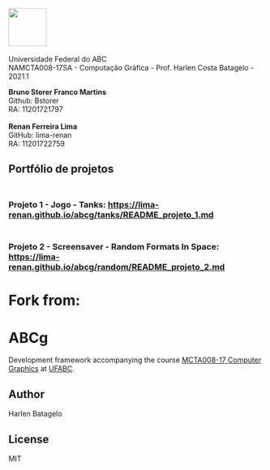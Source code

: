  <img src="https://upload.wikimedia.org/wikipedia/commons/e/ee/Ufabc_logo.png" width="75"/> <br /> <br /> Universidade Federal do ABC <br />
NAMCTA008-17SA - Computação Gráfica - Prof. Harlen Costa Batagelo - 2021.1



**Bruno Storer Franco Martins** <br /> Github: Bstorer <br /> RA: 11201721797 <br /> <br />
**Renan Ferreira Lima** <br /> GitHub: lima-renan	<br /> RA: 11201722759


## Portfólio de projetos <br /> <br />
### Projeto 1 - Jogo - Tanks: <https://lima-renan.github.io/abcg/tanks/README_projeto_1.md> <br /> <br />
### Projeto 2 - Screensaver - Random Formats In Space: <https://lima-renan.github.io/abcg/random/README_projeto_2.md>


# Fork from: <br />
# ABCg

Development framework accompanying the course [MCTA008-17 Computer Graphics](http://professor.ufabc.edu.br/~harlen.batagelo/cg/) at [UFABC](https://www.ufabc.edu.br/).

## Author

Harlen Batagelo

## License

MIT
